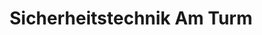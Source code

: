 ---
title: "Sicherheitstechnik Am Turm"
url: /cottbus/sicherheitstechnik-am-turm/
shop: Schlüsseldienst
---